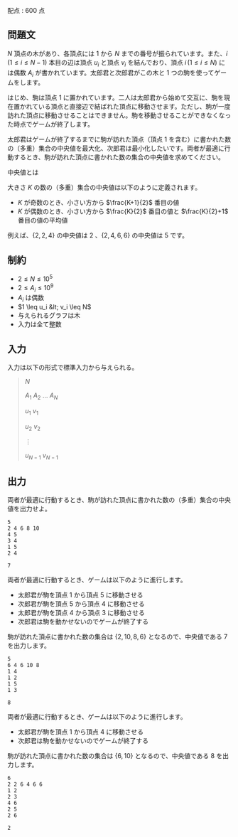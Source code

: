 配点 : $600$ 点

## 問題文

$N$ 頂点の木があり、各頂点には $1$ から $N$ までの番号が振られています。また、$i\,(1 \leq i \leq N-1)$ 本目の辺は頂点 $u_i$ と頂点 $v_i$ を結んでおり、頂点 $i\,(1 \leq i \leq N)$ には偶数 $A_i$ が書かれています。太郎君と次郎君がこの木と $1$ つの駒を使ってゲームをします。

はじめ、駒は頂点 $1$ に置かれています。二人は太郎君から始めて交互に、駒を現在置かれている頂点と直接辺で結ばれた頂点に移動させます。ただし、駒が一度訪れた頂点に移動させることはできません。駒を移動させることができなくなった時点でゲームが終了します。

太郎君はゲームが終了するまでに駒が訪れた頂点（頂点 $1$ を含む）に書かれた数の（多重）集合の中央値を最大化、次郎君は最小化したいです。両者が最適に行動するとき、駒が訪れた頂点に書かれた数の集合の中央値を求めてください。

中央値とは

大きさ $K$ の数の（多重）集合の中央値は以下のように定義されます。

- $K$ が奇数のとき、小さい方から $\frac{K+1}{2}$ 番目の値
- $K$ が偶数のとき、小さい方から $\frac{K}{2}$ 番目の値と $\frac{K}{2}+1$ 番目の値の平均値

例えば、$\{ 2,2,4 \}$ の中央値は $2$ 、$\{ 2,4,6,6\}$ の中央値は $5$ です。

## 制約

- $2 \leq N \leq 10^5$
- $2 \leq A_i \leq 10^9$
- $A_i$ は偶数
- $1 \leq u_i &lt; v_i \leq N$
- 与えられるグラフは木
- 入力は全て整数

## 入力

入力は以下の形式で標準入力から与えられる。

> $N$
> 
> $A_1$ $A_2$ $\ldots$ $A_N$
> 
> $u_1$ $v_1$
> 
> $u_2$ $v_2$
> 
> $\vdots$
> 
> $u_{N-1}$ $v_{N-1}$

## 出力

両者が最適に行動するとき、駒が訪れた頂点に書かれた数の（多重）集合の中央値を出力せよ。

```input1
5
2 4 6 8 10
4 5
3 4
1 5
2 4
```

```output1
7
```

両者が最適に行動するとき、ゲームは以下のように進行します。

- 太郎君が駒を頂点 $1$ から頂点 $5$ に移動させる
- 次郎君が駒を頂点 $5$ から頂点 $4$ に移動させる
- 太郎君が駒を頂点 $4$ から頂点 $3$ に移動させる
- 次郎君は駒を動かせないのでゲームが終了する

駒が訪れた頂点に書かれた数の集合は $\{2,10,8,6\}$ となるので、中央値である $7$ を出力します。

```input2
5
6 4 6 10 8
1 4
1 2
1 5
1 3
```

```output2
8
```

両者が最適に行動するとき、ゲームは以下のように進行します。

- 太郎君が駒を頂点 $1$ から頂点 $4$ に移動させる
- 次郎君は駒を動かせないのでゲームが終了する

駒が訪れた頂点に書かれた数の集合は $\{6,10\}$ となるので、中央値である $8$ を出力します。

```input3
6
2 2 6 4 6 6
1 2
2 3
4 6
2 5
2 6
```

```output3
2
```